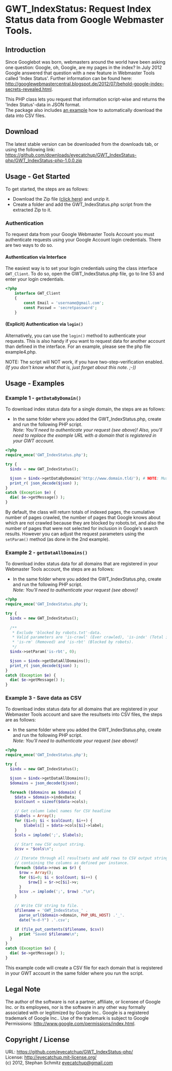 # GWT_IndexStatus: Request Index Status data from Google Webmaster Tools.

## Introduction

Since Googlebot was born, webmasters around the world have been asking one question: Google, oh, Google, are my pages in the index? In July 2012 Google answered that question with a new feature in Webmaster Tools called 'Index Status'. Further information can be found here: http://googlewebmastercentral.blogspot.de/2012/07/behold-google-index-secrets-revealed.html.

This PHP class lets you request that information script-wise and returns the 'Index Status'-data in JSON format.  
The package also includes <a href="https://github.com/eyecatchup/GWT_IndexStatus-php#example-3---save-data-as-csv">an example</a> how to automatically download the data into CSV files.

## Download

The latest stable version can be downloaded from the downloads tab, or using the following link:  
https://github.com/downloads/eyecatchup/GWT_IndexStatus-php/GWT_IndexStatus-php-1.0.0.zip

## Usage - Get Started

To get started, the steps are as follows:

 - Download the Zip file (<a href="https://github.com/downloads/eyecatchup/GWT_IndexStatus-php/GWT_IndexStatus-php-1.0.0.zip">click here</a>) and unzip it.
 - Create a folder and add the GWT_IndexStatus.php script from the extracted Zip to it.

### Authentication

To request data from your Google Webmaster Tools Account you must authenticate requests using your Google Account login credentials. There are two ways to do so.

#### Authentication via Interface

The easiest way is to set your login credentials using the class interface `GWT_Client`. To do so, open the GWT_IndexStatus.php file, go to line 53 and enter your login credentials.

```php
<?php
	interface GWT_Client
	{
		const Email = 'username@gmail.com';
		const Passwd = 'secretpassword';
	}
```

#### (Explicit) Authentication via `login()`

Alternatively, you can use the `login()` method to authenticate your requests. This is also handy if you want to request data for another account than defined in the interface. For an example, please see the php file example4.php.

NOTE: The script will NOT work, if you have two-step-verification enabled. _(If you don't know what that is, just forget about this note. ;-))_

## Usage - Examples

### Example 1 - `getDataByDomain()`

To download index status data for a single domain, the steps are as follows:

 - In the same folder where you added the GWT\_IndexStatus.php, create and run the following PHP script.<br>_Note: You'll need to authenticate your request (see above)! Also, you'll need to replace the example URL with a domain that is registered in your GWT account._

```php
<?php
require_once('GWT_IndexStatus.php');

try {
  $indx = new GWT_IndexStatus();

  $json = $indx->getDataByDomain('http://www.domain.tld/'); # NOTE: Must have a trailing slash!
  print_r( json_decode($json) );
}
catch (Exception $e) {
  die( $e->getMessage() );
}
```

By default, the class will return totals of indexed pages, the cumulative number of pages crawled, the number of pages that Google knows about which are not crawled because they are blocked by robots.txt, and also the number of pages that were not selected for inclusion in Google's search results. However you can adjust the request parameters using the `setParam()` method (as done in the 2nd example).

### Example 2 - `getDataAllDomains()`

To download index status data for all domains that are registered in your Webmaster Tools account, the steps are as follows:

 - In the same folder where you added the GWT\_IndexStatus.php, create and run the following PHP script.<br>_Note: You'll need to authenticate your request (see above)!_

```php
<?php
require_once('GWT_IndexStatus.php');

try {
  $indx = new GWT_IndexStatus();
  
  /**
   * Exclude 'blocked by robots.txt'-data.
   * Valid parameters are 'is-crawl' (Ever crawled), 'is-indx' (Total indexed), 
   * 'is-rm' (Removed) and 'is-rbt' (Blocked by robots).
   */
  $indx->setParam('is-rbt', 0); 

  $json = $indx->getDataAllDomains();
  print_r( json_decode($json) );
}
catch (Exception $e) {
  die( $e->getMessage() );
}
```

### Example 3 - Save data as CSV

To download index status data for all domains that are registered in your Webmaster Tools account and save the resultsets into CSV files, the steps are as follows:

 - In the same folder where you added the GWT\_IndexStatus.php, create and run the following PHP script.<br>_Note: You'll need to authenticate your request (see above)!_

```php
<?php
require_once('GWT_IndexStatus.php');

try {
  $indx = new GWT_IndexStatus();

  $json = $indx->getDataAllDomains();
  $domains = json_decode($json);

  foreach ($domains as $domain) {
    $data = $domain->indexData;
    $colCount = sizeof($data->cols);

    // Get column label names for CSV headline
    $labels = Array();
    for ($i=0; $i < $colCount; $i++) {
        $labels[] = $data->cols[$i]->label;
    }
    $cols = implode(';', $labels);

    // Start new CSV output string.
    $csv = "$cols\n";

    // Iterate through all resultsets and add rows to CSV output string
    // containing the columns as defined per instance.
    foreach ($data->rows as $r) {
      $row = Array();
      for ($i=0; $i < $colCount; $i++) {
          $row[] = $r->c[$i]->v;
      }
      $csv .= implode(';', $row) ."\n";
    }

    // Write CSV string to file.
    $filename = 'GWT_IndexStatus_' .
      parse_url($domain->domain, PHP_URL_HOST) .'_'.
      date("m-d-Y") .'.csv';

    if (file_put_contents($filename, $csv))
      print "Saved $filename\n";
  }
}
catch (Exception $e) {
  die( $e->getMessage() );
}
```

This example code will create a CSV file for each domain that is reqistered in your GWT account in the same folder where you run the script.

## Legal Note

The author of the software is not a partner, affiliate, or licensee of Google Inc. or its employees, nor is the software in any other way formally associated with or legitimized by Google Inc.. Google is a registered trademark of Google Inc.. Use of the trademark is subject to Google Permissions: http://www.google.com/permissions/index.html.

## Copyright / License

URL: https://github.com/eyecatchup/GWT_IndexStatus-php/      
License: http://eyecatchup.mit-license.org/     
(c) 2012, Stephan Schmitz <eyecatchup@gmail.com>  